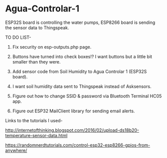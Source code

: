 # Agua-Controlar-1
ESP32S board is controlling the water pumps, ESP8266 board is sending the sensor data to Thingspeak. 

TO DO LIST-

1. Fix security on esp-outputs.php page.

2. Buttons have turned into check boxes!? I want buttons but a little bit smaller than they were.

3. Add sensor code from Soil Humidity to  Agua Controlar 1 (ESP32S board).

4. I want soil humidity data sent to Thingspeak instead of Asksensors.

5. Figure out how to change SSID & password via Bluetooth Terminal HC05 app.

6. Figure out ESP32 MailClient library for sending email alerts.

Links to the tutorials I used-

http://internetofthinking.blogspot.com/2016/02/upload-ds18b20-temperature-sensor-data.html

https://randomnerdtutorials.com/control-esp32-esp8266-gpios-from-anywhere/


